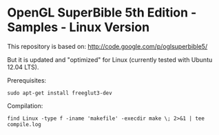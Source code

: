 OpenGL SuperBible 5th Edition - Samples - Linux Version
=======================================================

This repository is based on: http://code.google.com/p/oglsuperbible5/

But it is updated and "optimized" for Linux (currently tested with Ubuntu 12.04 LTS).

Prerequisites:

    sudo apt-get install freeglut3-dev

Compilation:

    find Linux -type f -iname 'makefile' -execdir make \; 2>&1 | tee compile.log

